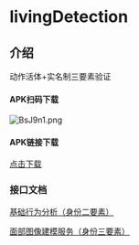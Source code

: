 # livingDetection

## 介绍
动作活体+实名制三要素验证

#### APK扫码下载
![BsJ9n1.png](https://s1.ax1x.com/2020/11/03/BsJ9n1.png)
#### APK链接下载
<a href="http://d.7short.com/mkcv" target="_blank">点击下载</a>

### 接口文档

<a href="https://www.yuque.com/docs/share/86483b43-9654-4d1b-b18a-3a9a19f2ee44" target="_blank">基础行为分析（身份二要素）</a>

<a href="https://www.yuque.com/docs/share/fd23f354-c070-4098-8d4f-5cbaa7912272" target="_blank">面部图像建模服务（身份三要素）</a>